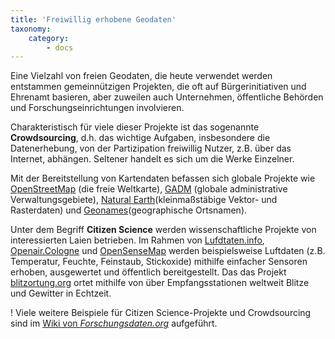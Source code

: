 ```yaml
---
title: 'Freiwillig erhobene Geodaten'
taxonomy:
    category:
        - docs
---
```


Eine Vielzahl von freien Geodaten, die heute verwendet werden entstammen gemeinnützigen Projekten, die oft auf Bürgerinitiativen und Ehrenamt basieren, aber zuweilen auch Unternehmen, öffentliche Behörden und Forschungseinrichtungen involvieren.

Charakteristisch für viele dieser Projekte ist das sogenannte **Crowdsourcing**, d.h. das wichtige Aufgaben, insbesondere die Datenerhebung, von der Partizipation freiwillig Nutzer, z.B. über das Internet, abhängen. Seltener handelt es sich um die Werke Einzelner.

Mit der Bereitstellung von Kartendaten befassen sich globale Projekte wie [OpenStreetMap](https://www.openstreetmap.de/) (die freie Weltkarte), [GADM](https://gadm.org) (globale administrative Verwaltungsgebiete), [Natural Earth](https://www.naturalearthdata.com/)(kleinmaßstäbige Vektor- und Rasterdaten) und [Geonames](https://www.geonames.org/)(geographische Ortsnamen).

Unter dem Begriff **Citizen Science** werden wissenschaftliche Projekte von interessierten Laien betrieben. Im Rahmen von [Lufdtaten.info](https://luftdaten.info/), [Openair.Cologne](https://openair.cologne) und [OpenSenseMap](https://opensensemap.org/]) werden beispielsweise Luftdaten (z.B. Temperatur, Feuchte, Feinstaub, Stickoxide) mithilfe einfacher Sensoren erhoben, ausgewertet und öffentlich bereitgestellt. Das das Projekt [blitzortung.org](http://de.blitzortung.org) ortet mithilfe von über Empfangsstationen weltweit Blitze und Gewitter in Echtzeit.

! Viele weitere Beispiele für Citizen Science-Projekte und Crowdsourcing sind im [Wiki von *Forschungsdaten.org*](http://www.forschungsdaten.org/index.php/Citizen_Science) aufgeführt.


<!-- Exemplarisch sind hier einige relevante Projekte vorgestellt:

| | |
|----|---|
|[![OpenStreetMap Screenshot](OpenAIRE.png?resize=,800)](https://www.openaire.eu/) | Als Bestandteil des **EU Horizon 2020** Programms befindet sich die [Europäische Open Access Infrastruktur (OpenAIRE)](https://www.openaire.eu/) im Aufbau, welche einen zentralen Zugang zu Open Access-Literatur und wissenschaftlichen Daten aus EU-Projekten bereitstellt. |
|[![OpenSenseMap Screenshot](Kueno.png?resize=,800)](https://deutsche-kuestenforschung.de/datenportal.html) | Das Forschungsdatenportal des Verbundes [KüNO](https://deutsche-kuestenforschung.de/datenportal.html) (Küstenforschung Nordsee-Ostsee) beinhaltet mehr als 33.000 Datensätze zu 17 Themen rund um die deutschen Küstengebiete.|
|[![Geonames Screenshot](Kueno.png?resize=,800)](https://deutsche-kuestenforschung.de/datenportal.html) | Das Forschungsdatenportal des Verbundes [KüNO](https://deutsche-kuestenforschung.de/datenportal.html) (Küstenforschung Nordsee-Ostsee) beinhaltet mehr als 33.000 Datensätze zu 17 Themen rund um die deutschen Küstengebiete.|
|[![Natural Earth Screenshot](Kueno.png?resize=,800)](https://deutsche-kuestenforschung.de/datenportal.html) | Das Forschungsdatenportal des Verbundes [KüNO](https://deutsche-kuestenforschung.de/datenportal.html) (Küstenforschung Nordsee-Ostsee) beinhaltet mehr als 33.000 Datensätze zu 17 Themen rund um die deutschen Küstengebiete.|

!! Diese Seite ist noch im Entwurfsstadium!

- OpenStreetMap, OpenSenseMap, OpenAire
- "Regen in Münster", Haiti Erdbeben
- Qualität v. Volunteered Information
- Geonames
- Natural earth -->
